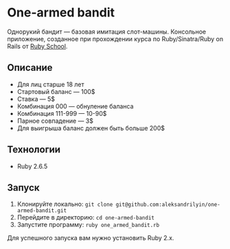 # One-armed bandit

Однорукий бандит — базовая имитация слот-машины. Консольное приложение, созданное при прохождении курса по Ruby/Sinatra/Ruby on Rails от [Ruby School](http://rubyschool.us/).

## Описание

- Для лиц старше 18 лет
- Стартовый баланс — 100$
- Ставка — 5$
- Комбинация 000 — обнуление баланса
- Комбинация 111-999 — 10-90$
- Парное совпадение — 3$
- Для выигрыша баланс должен быть больше 200$

## Технологии

- Ruby 2.6.5

## Запуск

1. Клонируйте локально: `git clone git@github.com:aleksandrilyin/one-armed-bandit.git`
2. Перейдите в директорию: `cd one-armed-bandit`
3. Запустите программу: `ruby one_armed_bandit.rb`

Для успешного запуска вам нужно установить Ruby 2.x.
